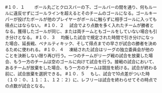 #１０．１　
　ボール丸ごとクロスバーの下、ゴールバーの間を通り、何もルールに違反せずにゴールラインを超えるとそのチームのゴールになる。ゴールキーパーが投げたボールが他のプレイヤーがボールに触らずに相手ゴールに入っても得点にはならない。
#１０．２
　試合でより点数を多く入れたチームが勝者となる。獲得したゴールが同じ、または両チームともゴールをしていない場合も引き分けとなる。
#１０．３
　均衡した試合で規定された時間で引き分けになった場合、延長戦、ペナルティキック、そして得点までの早さが試合の勝者を決めるために使われる。
#１０．４
　凍結された試合はリーグの独立委員会が他のことを決断しない限り再び行う。一つのチームがリーグ戦の試合を放棄した場合、もう一方のチームは空のゴールに向けて試合を行う。接戦の試合において、あるチームが放棄をした場合、もう一方のチームは競技を続ける。試合が終わる前に、試合放棄を選択できる。
#１０．５
　もし、試合で10点差がついた時（１０：０、１１：１、１２：２）に、レフリーは試合を終わらせてその時点での点数が試合となる。
